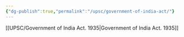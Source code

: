 ```yaml
---
{"dg-publish":true,"permalink":"/upsc/government-of-india-act/"}
---
```


[[UPSC/Government of India Act. 1935\|Government of India Act. 1935]]